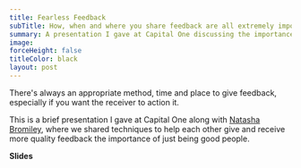 ```yaml
---
title: Fearless Feedback
subTitle: How, when and where you share feedback are all extremely important factors when it comes to sharing feedback
summary: A presentation I gave at Capital One discussing the importance of feedback and the most effective methods to share it.
image:
forceHeight: false
titleColor: black
layout: post
---
```

There's always an appropriate method, time and place to give feedback, especially if you want the receiver to action it.

This is a brief presentation I gave at Capital One along with [Natasha Bromiley](https://twitter.com/TashJBromiley), where we shared techniques to help each other give and receive more quality feedback the importance of just being good people.

**Slides**  

<pre> <script async class="speakerdeck-embed" data-id="878d9f051336481a900138d7019e1759" data-ratio="1.77777777777778" src="//speakerdeck.com/assets/embed.js"></script> </pre>

